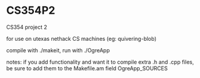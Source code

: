 # CS354P2
CS354 project 2

for use on utexas nethack CS machines (eg: quivering-blob)

compile with ./makeit, run with ./OgreApp

notes: if you add functionality and want it to compile extra .h and .cpp files, be sure to add them to the
Makefile.am field OgreApp_SOURCES
